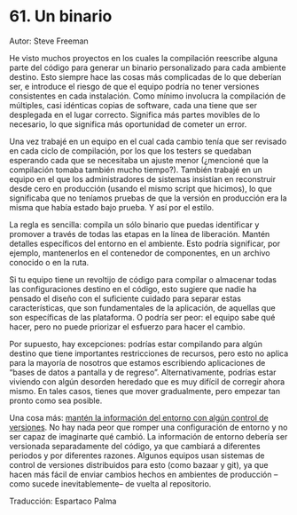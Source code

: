 # 61. Un binario

Autor: Steve Freeman

He visto muchos proyectos en los cuales la compilación reescribe alguna parte del código para generar un binario personalizado para cada ambiente destino. Esto siempre hace las cosas más complicadas de lo que deberían ser, e introduce el riesgo de que el equipo podría no tener versiones consistentes en cada instalación. Como mínimo involucra la compilación de múltiples, casi idénticas copias de software, cada una tiene que ser desplegada en el lugar correcto. Significa más partes movibles de lo necesario, lo que significa más oportunidad de cometer un error.

Una vez trabajé en un equipo en el cual cada cambio tenía que ser revisado en cada ciclo de compilación, por los que los testers se quedaban esperando cada que se necesitaba un ajuste menor (¿mencioné que la compilación tomaba también mucho tiempo?). También trabajé en un equipo en el que los administradores de sistemas insistían en reconstruir desde cero en producción (usando el mismo script que hicimos), lo que significaba que no teníamos pruebas de que la versión en producción era la misma que había estado bajo prueba. Y así por el estilo.

La regla es sencilla: compila un sólo binario que puedas identificar y promover a través de todas las etapas en la línea de liberación. Mantén detalles específicos del entorno en el ambiente. Esto podría significar, por ejemplo, mantenerlos en el contenedor de componentes, en un archivo conocido o en la ruta.

Si tu equipo tiene un revoltijo de código para compilar o almacenar todas las configuraciones destino en el código, esto sugiere que nadie ha pensado el diseño con el suficiente cuidado para separar estas características, que son fundamentales de la aplicación, de aquellas que son específicas de las plataforma. O podría ser peor: el equipo sabe qué hacer, pero no puede priorizar el esfuerzo para hacer el cambio.

Por supuesto, hay excepciones: podrías estar compilando para algún destino que tiene importantes restricciones de recursos, pero esto no aplica para la mayoría de nosotros que estamos escribiendo aplicaciones de “bases de datos a pantalla y de regreso”. Alternativamente, podrías estar viviendo con algún desorden heredado que es muy difícil de corregir ahora mismo. En tales casos, tienes que mover gradualmente, pero empezar tan pronto como sea posible.

Una cosa más: [mantén la información del entorno con algún control de versiones](http://97cosas.com/programador/pon-todo-bajo-control-de-versiones). No hay nada peor que romper una configuración de entorno y no ser capaz de imaginarte qué cambió. La información de entorno debería ser versionada separadamente del código, ya que cambiará a diferentes periodos y por diferentes razones. Algunos equipos usan sistemas de control de versiones distribuidos para esto (como bazaar y git), ya que hacen más fácil de enviar cambios hechos en ambientes de producción –como sucede inevitablemente– de vuelta al repositorio.

Traducción: Espartaco Palma
